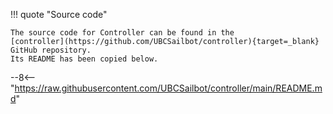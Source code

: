 !!! quote "Source code"

    The source code for Controller can be found in the
    [controller](https://github.com/UBCSailbot/controller){target=_blank} GitHub repository.
    Its README has been copied below.

--8<-- "https://raw.githubusercontent.com/UBCSailbot/controller/main/README.md"
